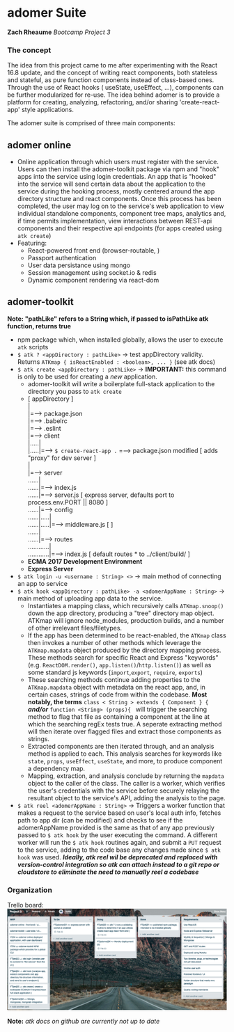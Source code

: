 # adomer Suite
__Zach Rheaume__
_Bootcamp Project 3_

### The concept

The idea from this project came to me after experimenting with the React 16.8 update, and the concept of writing react components, both stateless and stateful, as pure function components instead of class-based ones. Through the use of React hooks ( useState, useEffect, ...), components can be further modularized for re-use. The idea behind adomer is to provide a platform for creating, analyzing, refactoring, and/or sharing 'create-react-app' style applications.

The adomer suite is comprised of three main components:
## adomer online  
   - Online application through which users must register with the service.
   Users can then install the adomer-toolkit package via npm and "hook" apps into the service using login credentials.
   An app that is "hooked" into the service will send certain data about the application to the service during the hooking
   process, mostly centered around the app directory structure and react components. Once this process has been completed,
   the user may log on to the service's web application to view individual standalone components, component tree maps, analytics
   and, if time permits implementation, view interactions between REST-api components and their respective api endpoints 
   (for apps created using `atk create`)
   - Featuring: 
      + React-powered front end (browser-routable, )
      + Passport authentication
      + User data persistance using mongo
      + Session management using socket.io & redis
      + Dynamic component rendering via react-dom
      
## adomer-toolkit
**__Note:__ "pathLike" refers to a String which, if passed to isPathLike atk function, returns true**
   
   
   - npm package which, when installed globally, allows the user to execute `atk` scripts
   - `$ atk ? <appDirectory : pathLike>` -> test appDirectory validity. Returns `ATKmap { isReactEnabled : <boolean>, ... }` (see atk docs)
   - `$ atk create <appDirectory : pathLike>` -> __IMPORTANT:__ this command is only to be used for creating a _new_ application.
      + adomer-toolkit will write a boilerplate full-stack application to the directory you pass to `atk create`
      + [ appDirectory ]<br/>
      |<br/>
      |=--> package.json <br/>
      |=--> .babelrc <br/>
      |=--> .eslint <br/>
      |=--> client<br/>
      |.....|<br/>
      |.....|=--> `$ create-react-app .` =--> package.json modified [ adds "proxy" for dev server ] <br/>
      |<br/>
      |=--> server<br/>
      ......|<br/>
      ......|=--> index.js  <br/>
      ......|=--> server.js [ express server, defaults port to process.env.PORT || 8080 ]<br/>
      ......|=--> config<br/>
      ......|.....|<br/>
      ......|.....|=--> middleware.js [  ]<br/>
      ......|<br/>
      ......|=--> routes <br/>
      ............|<br/>
      ............|=--> index.js [ default routes * to ../client/build/ ]<br/>
      + __ECMA 2017 Development Environment__
      + __Express Server__
   - `$ atk login -u <username : String> <>` -> main method of connecting an app to service
   - `$ atk hook <appDirectory : pathLike> -a <adomerAppName : String>` -> main method of uploading app data to the service. 
      + Instantiates a mapping class, which recursively calls `ATKmap.snoop()` down the app directory, producing a "tree" directory map object. ATKmap will ignore node_modules, production builds, and a number of other irrelevant files/filetypes.
      + If the app has been determined to be react-enabled, the `ATKmap` class then invokes a number of other methods which      leverage the `ATKmap.mapdata` object produced by the directory mapping process. These methods search for specific React and Express "keywords" (e.g. `ReactDOM.render()`, `app.listen()`/`http.listen()`) as well as some standard js keywords (`import`,`export`, `require`, `exports`)
      + These searching methods continue adding properties to the `ATKmap.mapdata` object with metadata on the react app, and, in certain cases, strings of code from within the codebase. __Most notably, the terms__ `class < String > extends { Component } {` *__and/or__* `function <String> (props){ ` will trigger the searching method to flag that file as containing a component at the line at which the searching regEx tests true. A seperate extracting method will then iterate over flagged files and extract those components as strings.
      + Extracted components are then iterated through, and an analysis method is applied to each. This analysis searches for keywords like `state`, `props`, `useEffect`, `useState`, and more, to produce component a dependency map.
      + Mapping, extraction, and analysis conclude by returning the `mapdata` object to the caller of the class. The caller is a worker, which verifies the user's credentials with the service before securely relaying the resultant object to the service's API, adding the analysis to the page.
   - `$ atk reel <adomerAppName : String>` -> Triggers a worker function that makes a request to the service based on user's local auth info, fetches path to app dir (can be modified) and checks to see if the adomerAppName provided is the same as that of any app previously passed to `$ atk hook` by the user executing the command. A different worker will run the `$ atk hook` routines again, and submit a `PUT` request to the service, adding to the code base any changes made since `$ atk hook` was used. *__Ideally, atk reel wil be deprecated and replaced with version-control integration so atk can attach instead to a git repo or cloudstore to eliminate the need to manually reel a codebase__*


### Organization
Trello board:
![Oops!](https://github.com/zrheaume/adomer/blob/master/docs/media/project_board.png "Trello Board")

__Note:__ *atk docs on github are currently not up to date*